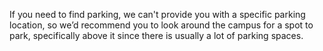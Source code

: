 If you need to find parking, we can't provide you with a specific parking location, so we’d recommend you to look around the campus for a spot to park, specifically above it since there is usually a lot of parking spaces.
